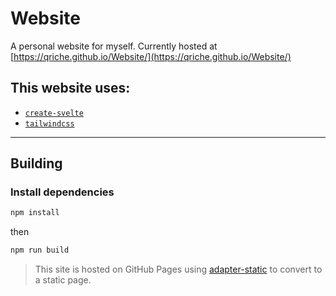 # Website
A personal website for myself. Currently hosted at [https://qriche.github.io/Website/](https://qriche.github.io/Website/)
## This website uses:
- [`create-svelte`](https://github.com/sveltejs/kit/tree/master/packages/create-svelte)
- [`tailwindcss`](https://tailwindcss.com/)

---

## Building

### Install dependencies
```bash
npm install
```
then

```bash
npm run build
```
> This site is hosted on GitHub Pages using [adapter-static](https://github.com/sveltejs/kit/tree/master/packages/adapter-static) to convert to a static page.
